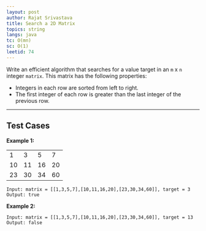 ```yaml
---
layout: post
author: Rajat Srivastava
title: Search a 2D Matrix
topics: string
langs: java
tc: O(mn)
sc: O(1)
leetid: 74
---
```


Write an efficient algorithm that searches for a value target in an `m` x `n` integer `matrix`. This matrix has the following properties:
- Integers in each row are sorted from left to right.
- The first integer of each row is greater than the last integer of the previous row.

---

## Test Cases

**Example 1:** 

<table class="post-example-table">
    <tr>
        <td>1</td>
        <td class="blue">3</td>
        <td>5</td>
        <td>7</td>
    </tr>
    <tr>
        <td>10</td>
        <td>11</td>
        <td>16</td>
        <td>20</td>
    </tr>
    <tr>
        <td>23</td>
        <td>30</td>
        <td>34</td>
        <td>60</td>
    </tr>
</table>

```
Input: matrix = [[1,3,5,7],[10,11,16,20],[23,30,34,60]], target = 3
Output: true
```

**Example 2:** 
```
Input: matrix = [[1,3,5,7],[10,11,16,20],[23,30,34,60]], target = 13
Output: false
```